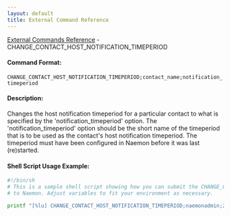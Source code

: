 ```yaml
---
layout: default
title: External Command Reference
---
```


<!--
************************************************
* AUTO GENERATED PAGE - USE ./update SCRIPT
************************************************
-->

<span class="glyphicon glyphicon-arrow-up"></span><a href="index.html"> External Commands Reference</a> - CHANGE_CONTACT_HOST_NOTIFICATION_TIMEPERIOD<br>


#### Command Format:

`CHANGE_CONTACT_HOST_NOTIFICATION_TIMEPERIOD;contact_name;notification_timeperiod`

#### Description:

Changes the host notification timeperiod for a particular contact to what is specified by the 'notification_timeperiod' option. The 'notification_timeperiod' option should be the short name of the timeperiod that is to be used as the contact's host notification timeperiod. The timeperiod must have been configured in Naemon before it was last (re)started.

#### Shell Script Usage Example:

```sh
#!/bin/sh
# This is a sample shell script showing how you can submit the CHANGE_CONTACT_HOST_NOTIFICATION_TIMEPERIOD command
# to Naemon. Adjust variables to fit your environment as necessary.

printf "[%lu] CHANGE_CONTACT_HOST_NOTIFICATION_TIMEPERIOD;naemonadmin;24x7\n" `date +%s` > /var/lib/naemon/naemon.cmd
```




